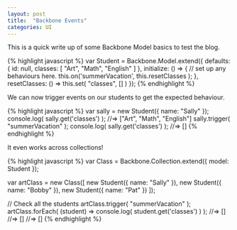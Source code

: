 ```yaml
---
layout: post
title:  "Backbone Events"
categories: UI
---
```


This is a quick write up of some Backbone Model basics to test the blog.

{% highlight javascript %}
var Student = Backbone.Model.extend({
  defaults: {
    id: null,
    classes: [ "Art", "Math", "English" ]
  },
  initialize: () => {
    // set up any behaviours here.
    this.on('summerVacation', this.resetClasses );
  },
  resetClasses: () => this.set( "classes", [] )
});
{% endhighlight %}

We can now trigger events on our students to get the expected behaviour.

{% highlight javascript %}
var sally = new Student({ name: "Sally" });
console.log( sally.get('classes') ); //=> ["Art", "Math", "English"]
sally.trigger( "summerVacation" );
console.log( sally.get('classes') ); //=> []
{% endhighlight %}

It even works across collections!

{% highlight javascript %}
var Class = Backbone.Collection.extend({
  model: Student
});

var artClass = new Class([
  new Student({ name: "Sally" }),
  new Student({ name: "Bobby" }),
  new Student({ name: "Pat" })
]);

// Check all the students
artClass.trigger( "summerVacation" );
artClass.forEach( (student) => console.log( student.get('classes') ) );
//=> []
//=> []
//=> []
{% endhighlight %}

